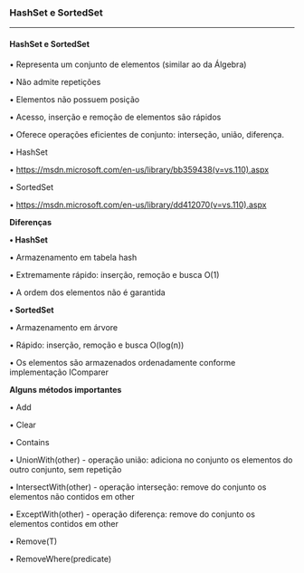 <h3> HashSet<T> e SortedSet<T> </h3>
<hr />
  
<h4> HashSet<T> e SortedSet<T> </h4>
  
• Representa um conjunto de elementos (similar ao da Álgebra) 

• Não admite repetições

• Elementos não possuem posição

• Acesso, inserção e remoção de elementos são rápidos

• Oferece operações eficientes de conjunto: interseção, união, diferença. 

• HashSet 

• https://msdn.microsoft.com/en-us/library/bb359438(v=vs.110).aspx

• SortedSet 

• https://msdn.microsoft.com/en-us/library/dd412070(v=vs.110).aspx

<b>Diferenças</b>

<b>• HashSet </b>

• Armazenamento em tabela hash

• Extremamente rápido: inserção, remoção e busca O(1)

• A ordem dos elementos não é garantida


<b>• SortedSet </b>

• Armazenamento em árvore

• Rápido: inserção, remoção e busca O(log(n)) 

• Os elementos são armazenados ordenadamente conforme implementação
IComparer<T>

<b>Alguns métodos importantes</b>

• Add

• Clear

• Contains

• UnionWith(other) - operação união: adiciona no conjunto os elementos do outro conjunto, sem repetição

• IntersectWith(other) - operação interseção: remove do conjunto os elementos não contidos em other 

• ExceptWith(other) - operação diferença: remove do conjunto os elementos contidos em other 

• Remove(T) 

• RemoveWhere(predicate)
